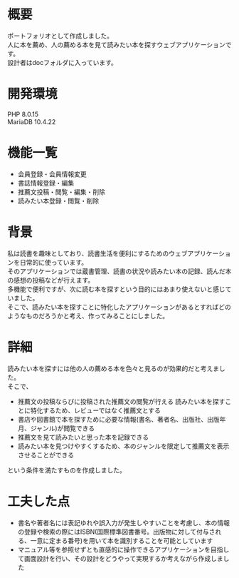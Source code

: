 # 概要

ポートフォリオとして作成しました。<br>
人に本を薦め、人の薦める本を見て読みたい本を探すウェブアプリケーションです。<br>
設計者はdocフォルダに入っています。

# 開発環境

PHP 8.0.15<br>
MariaDB 10.4.22

# 機能一覧

* 会員登録・会員情報変更
* 書誌情報登録・編集
* 推薦文投稿・閲覧・編集・削除
* 読みたい本登録・閲覧・削除

# 背景

私は読書を趣味としており、読書生活を便利にするためのウェブアプリケーションを日常的に使っています。<br>
そのアプリケーションでは蔵書管理、読書の状況や読みたい本の記録、読んだ本の感想の投稿などが行えます。<br>
多機能で便利ですが、次に読む本を探すという目的にはあまり使えないと感じていました。<br>
そこで、読みたい本を探すことに特化したアプリケーションがあるとすればどのようなものだろうかと考え、作ってみることにしました。

# 詳細

読みたい本を探すには他の人の薦める本を色々と見るのが効果的だと考えました。<br>
そこで、<br>

* 推薦文の投稿ならびに投稿された推薦文の閲覧が行える
読みたい本を探すことに特化するため、レビューではなく推薦文とする
* 書店や図書館で本を探すために必要な情報(書名、著者名、出版社、出版年月、ジャンル)が閲覧できる
* 推薦文を見て読みたいと思った本を記録できる
* 読みたい本を見つけやすくするため、本のジャンルを限定して推薦文を表示させることができる

という条件を満たすものを作成しました。

# 工夫した点

* 書名や著者名には表記ゆれや誤入力が発生しやすいことを考慮し、本の情報の登録や検索の際にはISBN(国際標準図書番号。出版物に対して付与される、一意に定まる番号)を用いて本を識別することを可能としています
* マニュアル等を参照せずとも直感的に操作できるアプリケーションを目指して画面設計を行い、その設計をどうやって実現するか考えながら作成しました
